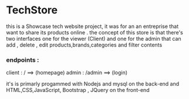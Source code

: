 # TechStore
this is a Showcase tech website project, it was for an an entreprise that want to share its products online .
the concept of this store is that there's two interfaces one for the viewer (Client) and one for the admin that can add , delete , edit products,brands,categories and filter contents 

### endpoints : 
client : /      ==> (homepage)
admin : /admin  ==> (login) 



it's is primarly progammed with Nodejs and mysql on the back-end and HTML,CSS,JavaScript, Bootstrap , JQuery on the front-end 




